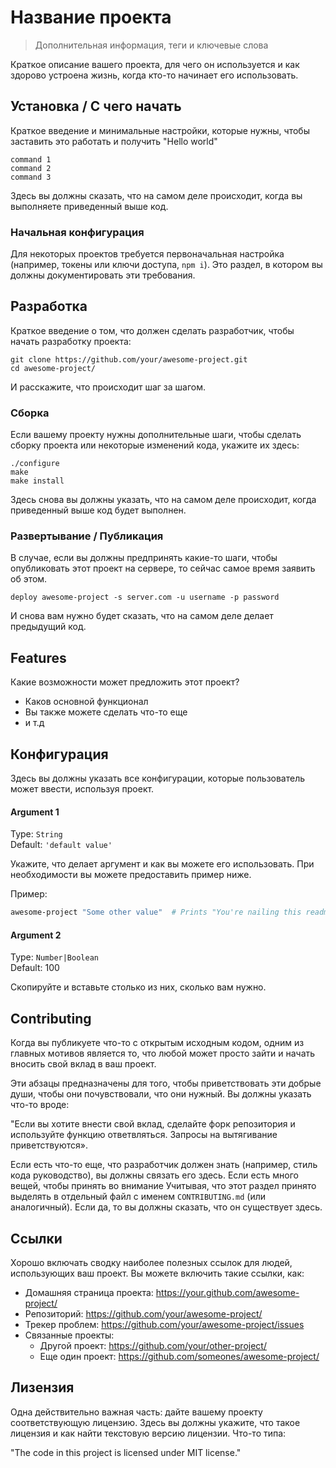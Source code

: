 # Название проекта
> Дополнительная информация, теги и ключевые слова

Краткое описание вашего проекта, для чего он используется и как здорово устроена жизнь, когда кто-то начинает его использовать.


## Установка / С чего начать

Краткое введение и минимальные настройки, которые нужны, чтобы заставить это работать и получить "Hello world"

```shell
command 1
command 2
command 3

```
Здесь вы должны сказать, что на самом деле происходит, когда вы выполняете приведенный выше код.


### Начальная конфигурация

Для некоторых проектов требуется первоначальная настройка (например, токены или ключи доступа, `npm i`).
Это раздел, в котором вы должны документировать эти требования.

## Разработка

Краткое введение о том, что должен сделать разработчик, чтобы начать разработку проекта:

```shell
git clone https://github.com/your/awesome-project.git
cd awesome-project/
```

И расскажите, что происходит шаг за шагом.

### Сборка

Если вашему проекту нужны дополнительные шаги, чтобы сделать сборку проекта или некоторые изменений кода, укажите их здесь:

```shell
./configure
make
make install
```

Здесь снова вы должны указать, что на самом деле происходит, когда приведенный выше код будет выполнен.

### Развертывание / Публикация

В случае, если вы должны предпринять какие-то шаги, чтобы опубликовать этот проект на сервере, то сейчас самое время заявить об этом.

```shell
deploy awesome-project -s server.com -u username -p password
```

И снова вам нужно будет сказать, что на самом деле делает предыдущий код.

## Features

Какие возможности может предложить этот проект?
* Каков основной функционал
* Вы также можете сделать что-то еще
* и т.д

## Конфигурация

Здесь вы должны указать все конфигурации, которые пользователь может ввести, используя проект.

#### Argument 1
Type: `String`  
Default: `'default value'`

Укажите, что делает аргумент и как вы можете его использовать. При необходимости вы можете предоставить
пример ниже.

Пример:
```bash
awesome-project "Some other value"  # Prints "You're nailing this readme!"
```

#### Argument 2
Type: `Number|Boolean`  
Default: 100

Скопируйте и вставьте столько из них, сколько вам нужно.

## Contributing

Когда вы публикуете что-то с открытым исходным кодом, одним из главных мотивов является то, что
любой может просто зайти и начать вносить свой вклад в ваш проект.

Эти абзацы предназначены для того, чтобы приветствовать эти добрые души, чтобы они почувствовали, что они
нужный. Вы должны указать что-то вроде:

"Если вы хотите внести свой вклад, сделайте форк репозитория и используйте функцию
ответвляться. Запросы на вытягивание приветствуются».

Если есть что-то еще, что разработчик должен знать (например, стиль кода
руководство), вы должны связать его здесь. Если есть много вещей, чтобы принять во внимание
Учитывая, что этот раздел принято выделять в отдельный файл с именем
`CONTRIBUTING.md` (или аналогичный). Если да, то вы должны сказать, что он существует здесь.

## Ссылки

Хорошо включать сводку наиболее полезных ссылок для людей, использующих ваш проект. 
Вы можете включить такие ссылки, как:

- Домашняя страница проекта: https://your.github.com/awesome-project/
- Репозиторий: https://github.com/your/awesome-project/
- Трекер проблем: https://github.com/your/awesome-project/issues
- Связанные проекты:
  - Другой проект: https://github.com/your/other-project/
  - Еще один проект: https://github.com/someones/awesome-project/


## Лизензия

Одна действительно важная часть: дайте вашему проекту соответствующую лицензию. Здесь вы должны укажите, что такое лицензия и как найти текстовую версию лицензии.
Что-то типа:

"The code in this project is licensed under MIT license."